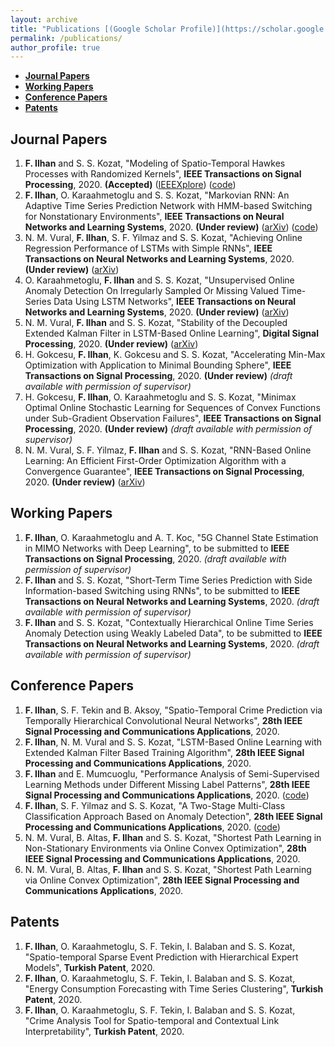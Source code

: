 ```yaml
---
layout: archive
title: "Publications [(Google Scholar Profile)](https://scholar.google.com/citations?user=Ixg9n-EAAAAJ&hl=en)"
permalink: /publications/
author_profile: true
---
```


*   [**Journal Papers**](#journal-papers)
*   [**Working Papers**](#working-papers)
*   [**Conference Papers**](#conference-papers)
*   [**Patents**](#patents)

## Journal Papers

1.  **F. Ilhan** and S. S. Kozat, "Modeling of Spatio-Temporal Hawkes Processes with Randomized Kernels", **IEEE Transactions on Signal Processing**, 2020\. **(Accepted)** ([IEEEXplore](https://ieeexplore.ieee.org/document/9177186)) ([code](https://github.com/fatih-ilhan/sthawkes))
2.  **F. Ilhan**, O. Karaahmetoglu and S. S. Kozat, "Markovian RNN: An Adaptive Time Series Prediction Network with HMM-based Switching for Nonstationary Environments", **IEEE Transactions on Neural Networks and Learning Systems**, 2020\. **(Under review)** ([arXiv](https://arxiv.org/abs/2006.10119)) ([code](https://github.com/fatih-ilhan/markov-rnn))
3.  N. M. Vural, **F. Ilhan**, S. F. Yilmaz and S. S. Kozat, "Achieving Online Regression Performance of LSTMs with Simple RNNs", **IEEE Transactions on Neural Networks and Learning Systems**, 2020\. **(Under review)** ([arXiv](https://arxiv.org/abs/2005.08948))
4.  O. Karaahmetoglu, **F. Ilhan** and S. S. Kozat, "Unsupervised Online Anomaly Detection On Irregularly Sampled Or Missing Valued Time-Series Data Using LSTM Networks", **IEEE Transactions on Neural Networks and Learning Systems**, 2020\. **(Under review)** ([arXiv](https://arxiv.org/abs/2005.12005))
5.  N. M. Vural, **F. Ilhan** and S. S. Kozat, "Stability of the Decoupled Extended Kalman Filter in LSTM-Based Online Learning", **Digital Signal Processing**, 2020\. **(Under review)** ([arXiv](https://arxiv.org/abs/1911.12258))
6.  H. Gokcesu, **F. Ilhan**, K. Gokcesu and S. S. Kozat, "Accelerating Min-Max Optimization with Application to Minimal Bounding Sphere", **IEEE Transactions on Signal Processing**, 2020\. **(Under review)** _(draft available with permission of supervisor)_
7.  H. Gokcesu, **F. Ilhan**, O. Karaahmetoglu and S. S. Kozat, "Minimax Optimal Online Stochastic Learning for Sequences of Convex Functions under Sub-Gradient Observation Failures", **IEEE Transactions on Signal Processing**, 2020\. **(Under review)** _(draft available with permission of supervisor)_
8.  N. M. Vural, S. F. Yilmaz, **F. Ilhan** and S. S. Kozat, "RNN-Based Online Learning: An Efficient First-Order Optimization Algorithm with a Convergence Guarantee", **IEEE Transactions on Signal Processing**, 2020\. **(Under review)** ([arXiv](https://arxiv.org/abs/2003.03601))

## Working Papers

1.  **F. Ilhan**, O. Karaahmetoglu and A. T. Koc, "5G Channel State Estimation in MIMO Networks with Deep Learning", to be submitted to **IEEE Transactions on Signal Processing**, 2020\. _(draft available with permission of supervisor)_
2.  **F. Ilhan** and S. S. Kozat, "Short-Term Time Series Prediction with Side Information-based Switching using RNNs", to be submitted to **IEEE Transactions on Neural Networks and Learning Systems**, 2020\. _(draft available with permission of supervisor)_
3.  **F. Ilhan** and S. S. Kozat, "Contextually Hierarchical Online Time Series Anomaly Detection using Weakly Labeled Data", to be submitted to **IEEE Transactions on Neural Networks and Learning Systems**, 2020\. _(draft available with permission of supervisor)_


## Conference Papers

1.  **F. Ilhan**, S. F. Tekin and B. Aksoy, "Spatio-Temporal Crime Prediction via Temporally Hierarchical Convolutional Neural Networks", **28th IEEE Signal Processing and Communications Applications**, 2020.
2.  **F. Ilhan**, N. M. Vural and S. S. Kozat, "LSTM-Based Online Learning with Extended Kalman Filter Based Training Algorithm", **28th IEEE Signal Processing and Communications Applications**, 2020.
3.  **F. Ilhan** and E. Mumcuoglu, "Performance Analysis of Semi-Supervised Learning Methods under Different Missing Label Patterns", **28th IEEE Signal Processing and Communications Applications**, 2020\. ([code](https://github.com/fatih-ilhan/ssl-exploration))
4.  **F. Ilhan**, S. F. Yilmaz and S. S. Kozat, "A Two-Stage Multi-Class Classification Approach Based on Anomaly Detection", **28th IEEE Signal Processing and Communications Applications**, 2020\. ([code](https://github.com/fatih-ilhan/anomaly-detection-for-mcc))
5.  N. M. Vural, B. Altas, **F. Ilhan** and S. S. Kozat, "Shortest Path Learning in Non-Stationary Environments via Online Convex Optimization", **28th IEEE Signal Processing and Communications Applications**, 2020.
6.  N. M. Vural, B. Altas, **F. Ilhan** and S. S. Kozat, "Shortest Path Learning via Online Convex Optimization", **28th IEEE Signal Processing and Communications Applications**, 2020.

## Patents

1.  **F. Ilhan**, O. Karaahmetoglu, S. F. Tekin, I. Balaban and S. S. Kozat, "Spatio-temporal Sparse Event Prediction with Hierarchical Expert Models", **Turkish Patent**, 2020.
2.  **F. Ilhan**, O. Karaahmetoglu, S. F. Tekin, I. Balaban and S. S. Kozat, "Energy Consumption Forecasting with Time Series Clustering", **Turkish Patent**, 2020.
3.  **F. Ilhan**, O. Karaahmetoglu, S. F. Tekin, I. Balaban and S. S. Kozat, "Crime Analysis Tool for Spatio-temporal and Contextual Link Interpretability", **Turkish Patent**, 2020.

